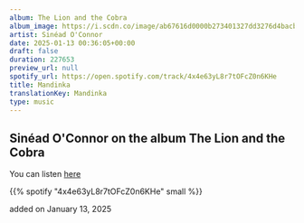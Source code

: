 ```yaml
---
album: The Lion and the Cobra
album_image: https://i.scdn.co/image/ab67616d0000b273401327dd3276d4bacbfac28f
artist: Sinéad O'Connor
date: 2025-01-13 00:36:05+00:00
draft: false
duration: 227653
preview_url: null
spotify_url: https://open.spotify.com/track/4x4e63yL8r7tOFcZ0n6KHe
title: Mandinka
translationKey: Mandinka
type: music
---
```


## Sinéad O'Connor on the album The Lion and the Cobra

You can listen [here](https://open.spotify.com/track/4x4e63yL8r7tOFcZ0n6KHe)

{{% spotify "4x4e63yL8r7tOFcZ0n6KHe" small %}}

added on January 13, 2025